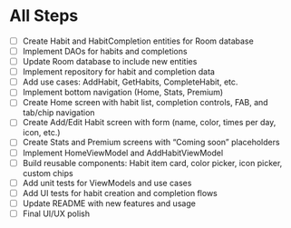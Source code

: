 # All Steps


- [ ] Create Habit and HabitCompletion entities for Room database
- [ ] Implement DAOs for habits and completions
- [ ] Update Room database to include new entities
- [ ] Implement repository for habit and completion data
- [ ] Add use cases: AddHabit, GetHabits, CompleteHabit, etc.
- [ ] Implement bottom navigation (Home, Stats, Premium)
- [ ] Create Home screen with habit list, completion controls, FAB, and tab/chip navigation
- [ ] Create Add/Edit Habit screen with form (name, color, times per day, icon, etc.)
- [ ] Create Stats and Premium screens with “Coming soon” placeholders
- [ ] Implement HomeViewModel and AddHabitViewModel
- [ ] Build reusable components: Habit item card, color picker, icon picker, custom chips
- [ ] Add unit tests for ViewModels and use cases
- [ ] Add UI tests for habit creation and completion flows
- [ ] Update README with new features and usage
- [ ] Final UI/UX polish 
